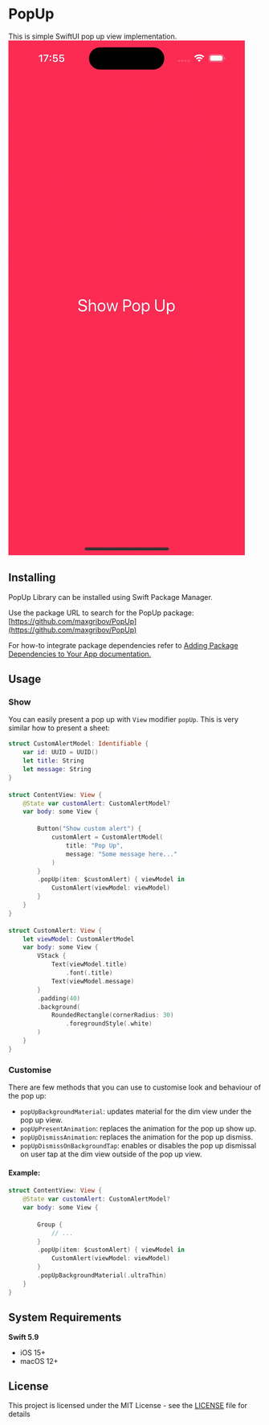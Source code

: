# PopUp
This is simple SwiftUI pop up view implementation. 
![Hero](img/example.gif)

## Installing
PopUp Library can be installed using Swift Package Manager.

Use the package URL to search for the PopUp package: [https://github.com/maxgribov/PopUp](https://github.com/maxgribov/PopUp)

For how-to integrate package dependencies refer to [Adding Package Dependencies to Your App documentation.](https://developer.apple.com/documentation/xcode/adding-package-dependencies-to-your-app)

## Usage

### Show

You can easily present a pop up with `View` modifier `popUp`. This is very similar how to present a sheet:

 ```swift
 struct CustomAlertModel: Identifiable {
     var id: UUID = UUID()
     let title: String
     let message: String
 }

 struct ContentView: View {
     @State var customAlert: CustomAlertModel?
     var body: some View {
         
         Button("Show custom alert") {
             customAlert = CustomAlertModel(
                 title: "Pop Up",
                 message: "Some message here..."
             )
         }
         .popUp(item: $customAlert) { viewModel in
             CustomAlert(viewModel: viewModel)
         }
     }
 }

 struct CustomAlert: View {
     let viewModel: CustomAlertModel
     var body: some View {
         VStack {
             Text(viewModel.title)
                 .font(.title)
             Text(viewModel.message)
         }
         .padding(40)
         .background(
             RoundedRectangle(cornerRadius: 30)
                 .foregroundStyle(.white)
         )
     }
 }
 ```
### Customise

There are few methods that you can use to customise look and behaviour of the pop up:
- `popUpBackgroundMaterial`: updates material for the dim view under the pop up view.
- `popUpPresentAnimation`: replaces the animation for the pop up show up.
- `popUpDismissAnimation`: replaces the animation for the pop up dismiss.
- `popUpDismissOnBackgroundTap`: enables or disables the pop up dismissal on user tap at the dim view outside of the pop up view.

#### Example:
 ```swift
 struct ContentView: View {
     @State var customAlert: CustomAlertModel?
     var body: some View {
         
         Group {
             // ...
         }
         .popUp(item: $customAlert) { viewModel in
             CustomAlert(viewModel: viewModel)
         }
         .popUpBackgroundMaterial(.ultraThin)
     }
 }
 ```

## System Requirements

**Swift 5.9**
* iOS 15+
* macOS 12+

## License

This project is licensed under the MIT License - see the [LICENSE](LICENSE) file for details
